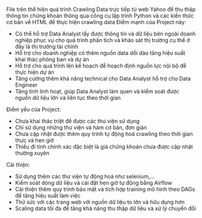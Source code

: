 File trên thể hiện quá trình Crawling Data trực tiếp từ web Yahoo để thu thập thông tin chứng khoán thông qua công cụ lập trình Python và các kiến thức cơ bản về HTML để thực hiện crawling data
Điểm mạnh của Project này: 
+ Có thể hỗ trợ Data Analyst lấy được thông tin và dữ liệu bên ngoài doanh nghiệp phục vụ cho quá trình phân tích và khảo sát thị trường cụ thể ở đây là thị trường tài chính
+ Hỗ trợ cho doanh nghiệp có thêm nguồn data dồi dào tăng hiệu suất khai thác phòng ban và dự án
+ Hỗ trợ cho quá trình lên kế hoạch để hoạch định nguồn lực nội bộ để thực hiện dự án
+ Tăng cường thêm khả năng technical cho Data Analyst hỗ trợ cho Data Engineer
+ Tăng tính linh hoạt, giúp Data Analyst làm quen và kiểm soát được nguồn dữ liệu lớn và liên tục theo thời gian
  
Điểm yếu của Project:
+ Chưa khai thác triệt để được các thư viện sử dụng
+ Chỉ sử dụng những thư viện và hàm cơ bản, đơn giản
+ Chưa cập nhật được thêm quy trình tự động hoá crawling theo thời gian thực và hẹn giờ
+ Thiếu đi tính chính xác đặc biệt là giá chứng khoán chưa được cập nhật thường xuyên

Cải thiện:
+ Sử dụng thêm các thư viện tự động hoá như selenium,...
+ Kiểm soát dòng dữ liệu và cái đặt hẹn giờ tự động bằng Airflow
+ Cải thiện thêm quy trình bảo mật và tích hợp training mô hình theo DAGs để tăng hiệu suất làm việc
+ Thử sức với các trang web với nguồn dữ liệu to lớn và hữu dụng hơn
+ Scaling data tối đa để tăng khả năng thu thập dữ liệu và xử lý chuyển đổi
